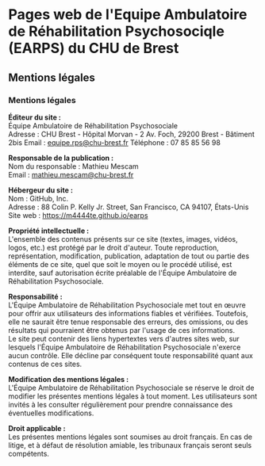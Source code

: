 # Pages web de l'Equipe Ambulatoire de Réhabilitation Psychosociqle (EARPS) du CHU de Brest

## Mentions légales

### Mentions légales

**Éditeur du site :**  
Équipe Ambulatoire de Réhabilitation Psychosociale  
Adresse : CHU Brest - Hôpital Morvan -  2 Av. Foch, 29200 Brest - Bâtiment 2bis
Email : equipe.rps@chu-brest.fr
Téléphone : 07 85 85 56 98

**Responsable de la publication :**  
Nom du responsable : Mathieu Mescam  
Email : mathieu.mescam@chu-brest.fr

**Hébergeur du site :**  
Nom : GitHub, Inc.  
Adresse : 88 Colin P. Kelly Jr. Street, San Francisco, CA 94107, États-Unis  
Site web : https://m4444te.github.io/earps

**Propriété intellectuelle :**  
L'ensemble des contenus présents sur ce site (textes, images, vidéos, logos, etc.) est protégé par le droit d'auteur. Toute reproduction, représentation, modification, publication, adaptation de tout ou partie des éléments de ce site, quel que soit le moyen ou le procédé utilisé, est interdite, sauf autorisation écrite préalable de l'Équipe Ambulatoire de Réhabilitation Psychosociale.

**Responsabilité :**  
L'Équipe Ambulatoire de Réhabilitation Psychosociale met tout en œuvre pour offrir aux utilisateurs des informations fiables et vérifiées. Toutefois, elle ne saurait être tenue responsable des erreurs, des omissions, ou des résultats qui pourraient être obtenus par l'usage de ces informations.  
Le site peut contenir des liens hypertextes vers d'autres sites web, sur lesquels l'Équipe Ambulatoire de Réhabilitation Psychosociale n'exerce aucun contrôle. Elle décline par conséquent toute responsabilité quant aux contenus de ces sites.

**Modification des mentions légales :**  
L'Équipe Ambulatoire de Réhabilitation Psychosociale se réserve le droit de modifier les présentes mentions légales à tout moment. Les utilisateurs sont invités à les consulter régulièrement pour prendre connaissance des éventuelles modifications.

**Droit applicable :**  
Les présentes mentions légales sont soumises au droit français. En cas de litige, et à défaut de résolution amiable, les tribunaux français seront seuls compétents.
